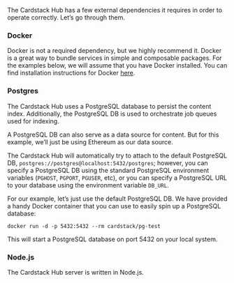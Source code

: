 The Cardstack Hub has a few external dependencies it requires in order to operate correctly. Let’s go through them.

### Docker
Docker is not a required dependency, but we highly recommend it. Docker is a great way to bundle services in simple and composable packages. For the examples below, we will assume that you have Docker installed. You can find installation instructions for Docker [here](https://www.docker.com/get-started).

### Postgres
The Cardstack Hub uses a PostgreSQL database to persist the content index. Additionally, the PostgreSQL DB is used to orchestrate job queues used for indexing.

A PostgreSQL DB can also serve as a data source for content. But for this example, we’ll just be using Ethereum as our data source. 

The Cardstack Hub will automatically try to attach to the default PostgreSQL DB, `postgres://postgres@localhost:5432/postgres`; however, you can specify a PostgreSQL DB using the standard PostgreSQL environment variables (`PGHOST`, `PGPORT`, `PGUSER`, etc), or you can specify a PostgreSQL URL to your database using the environment variable `DB_URL`.

For our example, let’s just use the default PostgreSQL DB. We have provided a handy Docker container that you can use to easily spin up a PostgreSQL database:

`docker run -d -p 5432:5432 --rm cardstack/pg-test`

This will start a PostgreSQL database on port 5432 on your local system.

### Node.js

The Cardstack Hub server is written in Node.js.
